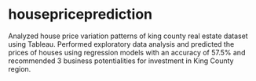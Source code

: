 # housepriceprediction
Analyzed house price variation patterns of king county real estate dataset using Tableau. Performed exploratory data analysis and predicted the prices of houses using regression models with an accuracy of 57.5% and recommended 3 business potentialities for investment in King County region.
